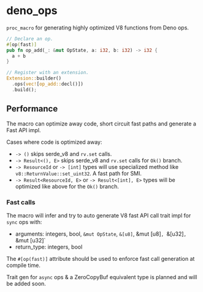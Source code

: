 # deno_ops

`proc_macro` for generating highly optimized V8 functions from Deno ops.

```rust
// Declare an op.
#[op(fast)]
pub fn op_add(_: &mut OpState, a: i32, b: i32) -> i32 {
  a + b
}

// Register with an extension.
Extension::builder()
  .ops(vec![op_add::decl()])
  .build();
```

## Performance

The macro can optimize away code, short circuit fast paths and generate a Fast
API impl.

Cases where code is optimized away:

- `-> ()` skips serde_v8 and `rv.set` calls.
- `-> Result<(), E>` skips serde_v8 and `rv.set` calls for `Ok()` branch.
- `-> ResourceId` or `-> [int]` types will use specialized method like
  `v8::ReturnValue::set_uint32`. A fast path for SMI.
- `-> Result<ResourceId, E>` or `-> Result<[int], E>` types will be optimized
  like above for the `Ok()` branch.

### Fast calls

The macro will infer and try to auto generate V8 fast API call trait impl for
`sync` ops with:

- arguments: integers, bool, `&mut OpState`, `&[u8]`, &mut [u8]`, `&[u32]`, `&mut [u32]` 
- return_type: integers, bool

The `#[op(fast)]` attribute should be used to enforce fast call generation at
compile time.

Trait gen for `async` ops & a ZeroCopyBuf equivalent type is planned and will be
added soon.
